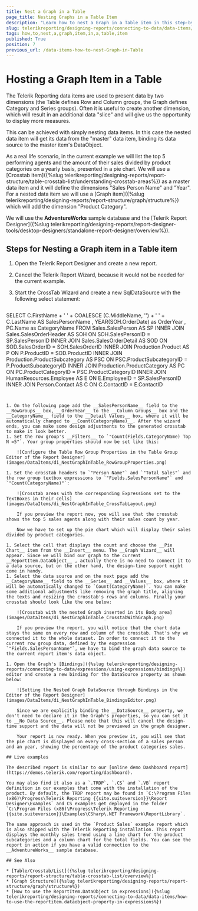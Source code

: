 ```yaml
---
title: Nest a Graph in a Table
page_title: Nesting Graphs in a Table Item
description: "Learn how to nest a Graph in a Table item in this step-by-step tutorial and where you may find example reports created with the approach."
slug: telerikreporting/designing-reports/connecting-to-data/data-items/how-to-nest-a-graph-item-in-a-table-item
tags: how,to,nest,a,graph,item,in,a,table,item
published: True
position: 7
previous_url: /data-items-how-to-nest-Graph-in-Table
---
```


# Hosting a Graph Item in a Table

The Telerik Reporting data items are used to present data by two dimensions (the Table defines Row and Column groups, the Graph defines Category and Series groups). Often it is useful to create another dimension, which will result in an additional data "slice" and will give us the opportunity to display more measures.

This can be achieved with simply nesting data items. In this case the nested data item will get its data from the "master" data item, binding its data source to the master item's DataObject.

As a real life scenario, in the current example we will list the top 5 performing agents and the amount of their sales divided by product categories on a yearly basis, presented in a pie chart. We will use a [Crosstab item]({%slug telerikreporting/designing-reports/report-structure/table-crosstab-list/understanding-crosstab-areas%}) as a master data item and it will define the dimensions "Sales Person Name" and "Year". For a nested data item we will use a [Graph item]({%slug telerikreporting/designing-reports/report-structure/graph/structure%}) which will add the dimension "Product Category".

We will use the __AdventureWorks__ sample database and the [Telerik Report Designer]({%slug telerikreporting/designing-reports/report-designer-tools/desktop-designers/standalone-report-designer/overview%}).

## Steps for Nesting a Graph item in a Table item

1. Open the Telerik Report Designer and create a new report.
1. Cancel the Telerik Report Wizard, because it would not be needed for the current example.
1. Start the CrossTab Wizard and create a new SqlDataSource with the following select statement:

	````SQL
SELECT
		C.FirstName + ' ' + COALESCE (C.MiddleName, '') + ' ' + C.LastName AS SalesPersonName
		, YEAR(SOH.OrderDate) as OrderYear
		, PC.Name as CategoryName
		FROM
		Sales.SalesPerson AS SP
		INNER JOIN Sales.SalesOrderHeader AS SOH ON SOH.SalesPersonID = SP.SalesPersonID
		INNER JOIN Sales.SalesOrderDetail AS SOD ON SOD.SalesOrderID = SOH.SalesOrderID
		INNER JOIN Production.Product AS P ON P.ProductID = SOD.ProductID
		INNER JOIN Production.ProductSubcategory AS PSC ON PSC.ProductSubcategoryID = P.ProductSubcategoryID
		INNER JOIN Production.ProductCategory AS PC ON PC.ProductCategoryID = PSC.ProductCategoryID
		INNER JOIN HumanResources.Employee AS E ON E.EmployeeID = SP.SalesPersonID
		INNER JOIN Person.Contact AS C ON C.ContactID = E.ContactID
````


1. On the following page add the __SalesPersonName__ field to the __RowGroups__ box, __OrderYear__ to the __Column Groups__ box and the __CategoryName__ field to the __Detail Values__ box, where it will be automatically changed to __Count(CategoryName)__. After the wizard ends, you can make some design adjustments to the generated crosstab to make it look better.
1. Set the row group's __Filters__ to `"Count(Fields.CategoryName) Top N =5"`. Your group properties should now be set like this:

	![Configure the Table Row Group Properties in the Table Group Editor of the Report Designer](images/DataItems/di_NestGraphInTable_RowGroupProperties.png)

1. Set the crosstab headers to `"Person Name"` and `"Total Sales"` and the row group textbox expressions to `"Fields.SalesPersonName"` and `"Count(CategoryName)"`:

	![Crosstab areas with the corresponding Expressions set to the TextBoxes in their cells](images/DataItems/di_NestGraphInTable_CrossTabLayout.png)

	If you preview the report now, you will see that the crosstab shows the top 5 sales agents along with their sales count by year.

	Now we have to set up the pie chart which will display their sales divided by product categories.

1. Select the cell that displays the count and choose the __Pie Chart__ item from the __Insert__ menu. The __Graph Wizard__ will appear. Since we will bind our graph to the current __ReportItem.DataObject__ , actually there is no need to connect it to a data source, but on the other hand, the design-time support might come in handy.
1. Select the data source and on the next page add the __CategoryName__ field to the __Series__ and __Values__ box, where it will be automatically changed to `Count(CategoryName)`. You can make some additional adjustments like removing the graph title, aligning the texts and resizing the crosstab's rows and columns. Finally your crosstab should look like the one below:

	![Crosstab with the nested Graph inserted in its Body area](images/DataItems/di_NestGraphInTable_CrosstabWithGraph.png)

	If you preview the report, you will notice that the chart data stays the same on every row and column of the crosstab. That's why we connected it to the whole dataset. In order to connect it to the current row group data, defined by the expression `"Fields.SalesPersonName"`, we have to bind the graph data source to the current report item's data object.

1. Open the Graph's [Bindings]({%slug telerikreporting/designing-reports/connecting-to-data/expressions/using-expressions/bindings%}) editor and create a new binding for the DataSource property as shown below:

	![Setting the Nested Graph DataSource through Bindings in the Editor of the Report Designer](images/DataItems/di_NestGraphInTable_BindingsEditor.png)

	Since we are explicitly binding the __DataSource__ property, we don't need to declare it in the Graph's properties, so you can set it to __No Data Source__. Please note that this will cancel the design-time support and the data will not be previewed in the graph designer.

	Your report is now ready. When you preview it, you will see that the pie chart is displayed on every cross-section of a sales person and an year, showing the percentage of the product categories sales.

## Live examples

The described report is similar to our [online demo Dashboard report](https://demos.telerik.com/reporting/dashboard).

You may also find it also as a `.TRDP`, `.CS` and `.VB` report definition in our examples that come with the installation of the product. By default, the TRDP report may be found in `C:\Program Files (x86)\Progress\Telerik Reporting {{site.suiteversion}}\Report Designer\Examples` and CS examples get deployed in the folder `C:\Program Files (x86)\Progress\Telerik Reporting {{site.suiteversion}}\Examples\CSharp\.NET Framework\ReportLibrary`.

The same approach is used in the `Product Sales` example report which is also shipped with the Telerik Reporting installation. This report displays the monthly sales trend using a line chart for the product subcategories and a column chart for the total fields. You can see the report in action if you have a valid connection to the __AdventureWorks__ sample database.

## See Also

* [Table/Crosstab/List]({%slug telerikreporting/designing-reports/report-structure/table-crosstab-list/overview%})
* [Graph Structure]({%slug telerikreporting/designing-reports/report-structure/graph/structure%})
* [How to use the ReportItem.DataObject in expressions]({%slug telerikreporting/designing-reports/connecting-to-data/data-items/how-to-use-the-reportitem.dataobject-property-in-expressions%})
